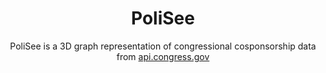 <h1 align="center">PoliSee</h1>
<p align="center">PoliSee is a 3D graph representation of congressional cosponsorship data from <a href="https://api.congress.gov/">api.congress.gov</a></p>
